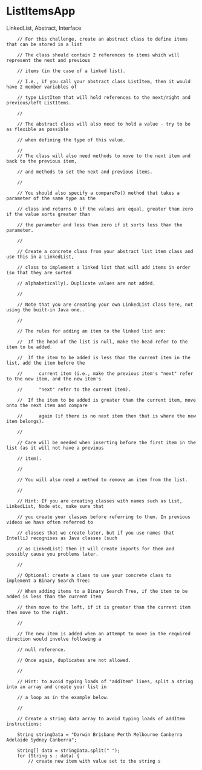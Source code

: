 # ListItemsApp
LinkedList, Abstract, Interface

        // For this challenge, create an abstract class to define items that can be stored in a list
        
        // The class should contain 2 references to items which will represent the next and previous
        
        // items (in the case of a linked list).
        
        // I.e., if you call your abstract class ListItem, then it would have 2 member variables of
        
        // type ListItem that will hold references to the next/right and previous/left ListItems.
       
        //
        
        // The abstract class will also need to hold a value - try to be as flexible as possible
        
        // when defining the type of this value.
        
        //
        // The class will also need methods to move to the next item and back to the previous item,
        
        // and methods to set the next and previous items.
        
        //
        
        // You should also specify a compareTo() method that takes a parameter of the same type as the
        
        // class and returns 0 if the values are equal, greater than zero if the value sorts greater than
        
        // the parameter and less than zero if it sorts less than the parameter.
        
        //
        
        // Create a concrete class from your abstract list item class and use this in a LinkedList,
        
        // class to implement a linked list that will add items in order (so that they are sorted
        
        // alphabetically). Duplicate values are not added.
        
        //
        
        // Note that you are creating your own LinkedList class here, not using the built-in Java one..
        
        //
        
        // The rules for adding an item to the linked list are:
        
        //  If the head of the list is null, make the head refer to the item to be added.
        
        //  If the item to be added is less than the current item in the list, add the item before the
        
        //      current item (i.e., make the previous item's "next" refer to the new item, and the new item's
       
        //      "next" refer to the current item).
        
        //  If the item to be added is greater than the current item, move onto the next item and compare
        
        //      again (if there is no next item then that is where the new item belongs).
       
        //
        
        // Care will be needed when inserting before the first item in the list (as it will not have a previous
        
        // item).
        
        //
        
        // You will also need a method to remove an item from the list.
       
        //
        
        // Hint: If you are creating classes with names such as List, LinkedList, Node etc, make sure that
        
        // you create your classes before referring to them. In previous videos we have often referred to
        
        // classes that we create later, but if you use names that IntelliJ recognises as Java classes (such
        
        // as LinkedList) then it will create imports for them and possibly cause you problems later.
        
        //
        
        // Optional: create a class to use your concrete class to implement a Binary Search Tree:
        
        // When adding items to a Binary Search Tree, if the item to be added is less than the current item
        
        // then move to the left, if it is greater than the current item then move to the right.
        
        //
        
        // The new item is added when an attempt to move in the required direction would involve following a
        
        // null reference.
       
        // Once again, duplicates are not allowed.
        
        //
        
        // Hint: to avoid typing loads of "addItem" lines, split a string into an array and create your list in
        
        // a loop as in the example below.
        
        //
        
        // Create a string data array to avoid typing loads of addItem instructions:
        
        String stringData = "Darwin Brisbane Perth Melbourne Canberra Adelaide Sydney Canberra";

        String[] data = stringData.split(" ");
        for (String s : data) {
            // create new item with value set to the string s
